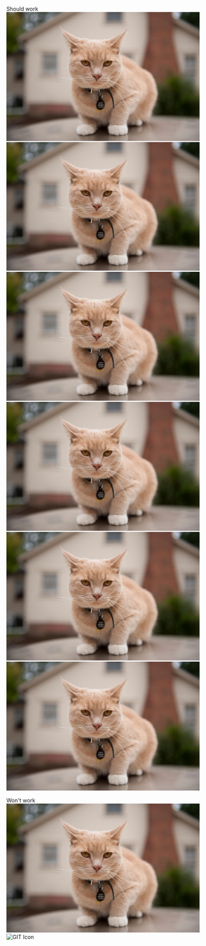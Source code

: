 Should work
![GIT Icon](../../cat3.png)
![GIT Icon](../../cat3.png)
![GIT Icon](../..//cat3.png)
![GIT Icon](../..\\cat3.png)
![GIT Icon](..\\../cat3.png)
![GIT Icon](..\\..\\cat3.png)

Won't work
![GIT Icon](../..\cat3.png)
![GIT Icon](..\../cat3.png)
